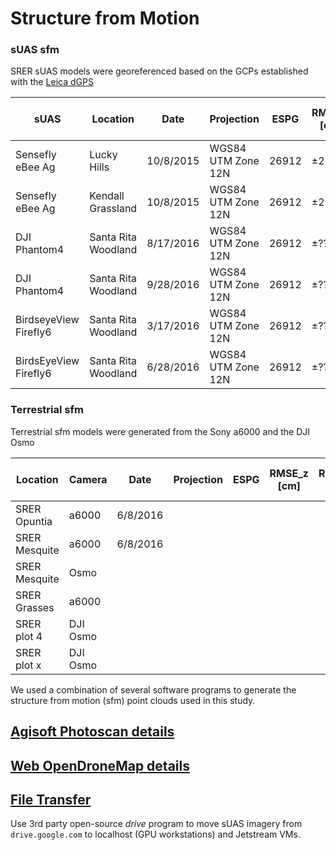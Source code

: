 # Structure from Motion

### sUAS sfm 

SRER sUAS models were georeferenced based on the GCPs established with the [Leica dGPS]()

|sUAS|Location|Date|Projection|ESPG|RMSE_z [cm]|RMSE_h [cm]|GCP|GCP RMSE [cm]|PPSM (p/m^2)|
|----|--------|----|----------|----|-----------|-----------|---|-------------|------------|
|Sensefly eBee Ag|Lucky Hills|10/8/2015|WGS84 UTM Zone 12N|26912|&plusmn;25cm?|&plusmn;50cm?|None| |
|Sensefly eBee Ag|Kendall Grassland|10/8/2015|WGS84 UTM Zone 12N|26912|&plusmn;25cm?|&plusmn;50cm?|None| | 
|DJI Phantom4|Santa Rita Woodland|8/17/2016|WGS84 UTM Zone 12N|26912|&plusmn;??|&plusmn;??|dGPS|12,000 - 34,000|
|DJI Phantom4|Santa Rita Woodland|9/28/2016|WGS84 UTM Zone 12N|26912|&plusmn;??|&plusmn;??|dGPS|12,000 - 34,000|
|BirdseyeView Firefly6|Santa Rita Woodland|3/17/2016|WGS84 UTM Zone 12N|26912|&plusmn;??|&plusmn;??|NA| |
|BirdsEyeView Firefly6|Santa Rita Woodland|6/28/2016|WGS84 UTM Zone 12N|26912|&plusmn;??|&plusmn;??|NA| |

### Terrestrial sfm

Terrestrial sfm models were generated from the Sony a6000 and the DJI Osmo

|Location|Camera|Date|Projection|ESPG|RMSE_z [cm]|RMSE_h [cm]|GCP|GCP RMSE [cm]|PPSM (p/m^2)|
|--------|------|----|----------|----|-----------|-----------|---|-------------|------------|
|SRER Opuntia|a6000|6/8/2016| | | | | | | | 
|SRER Mesquite|a6000|6/8/2016| | | | | | | | 
|SRER Mesquite|Osmo| | | | | | | | | 
|SRER Grasses|a6000| | | | | | | | |
|SRER plot 4|DJI Osmo| | | | | | | | | 
|SRER plot x|DJI Osmo| | | | | | | | | 

We used a combination of several software programs to generate the structure from motion (sfm) point clouds used in this study.

## [Agisoft Photoscan details](https://github.com/tyson-swetnam/lidar_sfm_data_fusion/blob/master/sfm/agisoft_photoscan.md)

## [Web OpenDroneMap details](https://github.com/tyson-swetnam/lidar_sfm_data_fusion/blob/master/sfm/web_odm.md)

## [File Transfer](https://github.com/tyson-swetnam/lidar_sfm_data_fusion/blob/master/sfm/drive_google.md)

Use 3rd party open-source *drive* program to move sUAS imagery from `drive.google.com` to localhost (GPU workstations) and Jetstream VMs.

